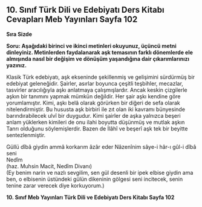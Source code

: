 ## 10. Sınıf Türk Dili ve Edebiyatı Ders Kitabı Cevapları Meb Yayınları Sayfa 102

**Sıra Sizde**

**Soru: Aşağıdaki birinci ve ikinci metinleri okuyunuz, üçüncü metni dinleyiniz. Metinlerden faydalanarak aşk temasının farklı dönemlerde ele almışında nasıl bir değişim ve dönüşüm yaşandığına dair çıkarımlarınızı yazınız.**

Klasik Türk edebiyatı, aşk ekseninde şekillenmiş ve gelişimini sürdürmüş bir edebiyat geleneğidir. Şairler, asırlar boyunca çeşitli teşbihler, mecazlar, tasvirler aracılığıyla aşkı anlatmaya çalışmışlardır. Ancak keskin çizgilerle aşkın bir tanımını yapmak mümkün değildir. Her şair aşkı kendine göre yorumlamıştır. Kimi, aşkı belâ olarak görürken bir diğeri de sefa olarak nitelendirmiştir. Bu hususta aşk birbiri ile zıt olan iki kavramı bünyesinde barındırabilecek ulvî bir duygudur. Kimi şairler de aşka yalnızca beşeri anlam yüklerken kimileri de onu ilahi boyutta düşünmüş ve mutlak aşkın Tanrı olduğunu söylemişlerdir. Bazen de İlâhî ve beşerî aşk tek bir beyitte sentezlenmiştir.

Güllü dîbâ giydin ammâ korkarım âzâr eder Nâzenînim sâye-i hâr-ı gûl-i dîbâ seni  
 Nedîm  
 (haz. Muhsin Macit, Nedîm Divanı)  
 (Ey benim narin ve nazlı sevgilim, sen gül desenli bir ipek elbise giydin ama ben, o elbisenin üstündeki gülün dikeninin gölgesi seni incitecek, senin tenine zarar verecek diye korkuyorum.)

**10. Sınıf Meb Yayınları Türk Dili ve Edebiyatı Ders Kitabı Sayfa 102**